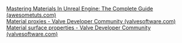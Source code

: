 [Mastering Materials In Unreal Engine: The Complete Guide (awesometuts.com)](https://awesometuts.com/blog/materials-unreal-engine?utm_source=gamedevnet&utm_medium=post&utm_campaign=materials_unreal)  
[Material proxies - Valve Developer Community (valvesoftware.com)](https://developer.valvesoftware.com/wiki/Material_proxies)  
[Material surface properties - Valve Developer Community (valvesoftware.com)](https://developer.valvesoftware.com/wiki/Material_surface_properties)























